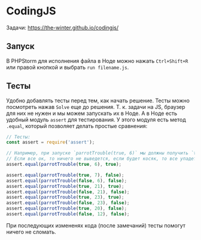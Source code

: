 # CodingJS
Задачи: https://the-winter.github.io/codingjs/

## Запуск
В PHPStorm для исполнения файла в Ноде можно нажать `Ctrl+Shift+R` или правой кнопкой и выбрать `run filename.js`.

## Тесты
Удобно добавлять тесты перед тем, как начать решение. Тесты можно посмотреть нажав `Solve` еще до решения. Т. к. задачи на JS, браузер для них не нужен и мы можем запускать их в Ноде. А в Ноде есть удобный модуль `assert` для тестирования. У этого модуля есть метод `.equal`, который позволяет делать простые сравнения:

```js
// Тесты:
const assert = require('assert');

// Например, при запуске `parrotTrouble(true, 6)` мы должны получить `true`.
// Если все ок, то ничего не выведется, если будет косяк, то все упадет с ошибкой:
assert.equal(parrotTrouble(true, 6), true);

assert.equal(parrotTrouble(true, 7), false);
assert.equal(parrotTrouble(false, 6), false);
assert.equal(parrotTrouble(true, 21), true);
assert.equal(parrotTrouble(false, 21), false);
assert.equal(parrotTrouble(true, 23), true);
assert.equal(parrotTrouble(false, 23), false);
assert.equal(parrotTrouble(true, 20), false);
assert.equal(parrotTrouble(false, 12), false);
```

При последующих измененях кода (после замечаний) тесты помогут ничего не сломать.

